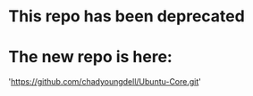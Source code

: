 # This repo has been deprecated  
  
# The new repo is here:  
  
'https://github.com/chadyoungdell/Ubuntu-Core.git'


